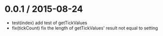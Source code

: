 0.0.1 / 2015-08-24
==================
  * test(index) add test of getTickValues
  * fix(tickCount) fix the length of getTickValues' result not equal to setting

